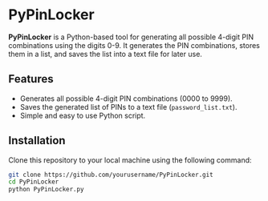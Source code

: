 # PyPinLocker

**PyPinLocker** is a Python-based tool for generating all possible 4-digit PIN combinations using the digits 0-9. It generates the PIN combinations, stores them in a list, and saves the list into a text file for later use.

## Features
- Generates all possible 4-digit PIN combinations (0000 to 9999).
- Saves the generated list of PINs to a text file (`password_list.txt`).
- Simple and easy to use Python script.

## Installation

Clone this repository to your local machine using the following command:

```bash
git clone https://github.com/yourusername/PyPinLocker.git
cd PyPinLocker
python PyPinLocker.py
```
